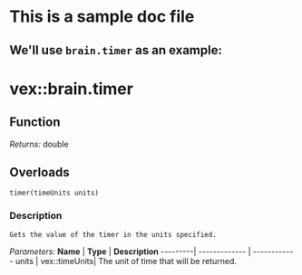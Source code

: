 # This is a sample doc file
## We'll use `brain.timer` as an example:

# vex::brain.timer

  ## Function
  *Returns:* double

  ## Overloads
  ```
timer(timeUnits units)
```
  ### Description
    Gets the value of the timer in the units specified.
  *Parameters:*
    **Name** | **Type**      | **Description**
    ---------| ------------- | ------------
    units    | vex::timeUnits| The unit of time that will be returned.
      
